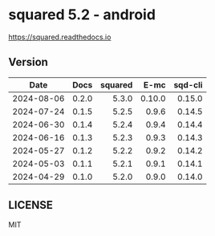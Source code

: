 # squared 5.2 - android

https://squared.readthedocs.io

## Version

| Date       | Docs   | squared |     E-mc | sqd-cli |
| :--------: | -----: | ------: | -------: | ------: |
| 2024-08-06 |  0.2.0 |   5.3.0 |   0.10.0 |  0.15.0 |
| 2024-07-24 |  0.1.5 |   5.2.5 |    0.9.6 |  0.14.5 |
| 2024-06-30 |  0.1.4 |   5.2.4 |    0.9.4 |  0.14.4 |
| 2024-06-16 |  0.1.3 |   5.2.3 |    0.9.3 |  0.14.3 |
| 2024-05-27 |  0.1.2 |   5.2.2 |    0.9.2 |  0.14.2 |
| 2024-05-03 |  0.1.1 |   5.2.1 |    0.9.1 |  0.14.1 |
| 2024-04-29 |  0.1.0 |   5.2.0 |    0.9.0 |  0.14.0 |

## LICENSE

MIT